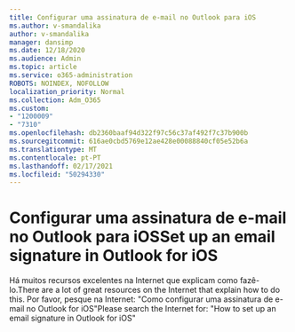 ```yaml
---
title: Configurar uma assinatura de e-mail no Outlook para iOS
ms.author: v-smandalika
author: v-smandalika
manager: dansimp
ms.date: 12/18/2020
ms.audience: Admin
ms.topic: article
ms.service: o365-administration
ROBOTS: NOINDEX, NOFOLLOW
localization_priority: Normal
ms.collection: Adm_O365
ms.custom:
- "1200009"
- "7310"
ms.openlocfilehash: db2360baaf94d322f97c56c37af492f7c37b900b
ms.sourcegitcommit: 616ae0cbd5769e12ae428e00088840cf05e52b6a
ms.translationtype: MT
ms.contentlocale: pt-PT
ms.lasthandoff: 02/17/2021
ms.locfileid: "50294330"
---
```

# <a name="set-up-an-email-signature-in-outlook-for-ios"></a><span data-ttu-id="7d32c-102">Configurar uma assinatura de e-mail no Outlook para iOS</span><span class="sxs-lookup"><span data-stu-id="7d32c-102">Set up an email signature in Outlook for iOS</span></span>

<span data-ttu-id="7d32c-103">Há muitos recursos excelentes na Internet que explicam como fazê-lo.</span><span class="sxs-lookup"><span data-stu-id="7d32c-103">There are a lot of great resources on the Internet that explain how to do this.</span></span> <span data-ttu-id="7d32c-104">Por favor, pesque na Internet: "Como configurar uma assinatura de e-mail no Outlook for iOS"</span><span class="sxs-lookup"><span data-stu-id="7d32c-104">Please search the Internet for: "How to set up an email signature in Outlook for iOS"</span></span>
